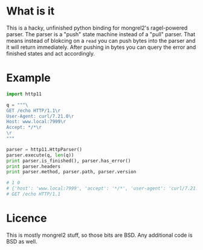 # What is it

This is a hacky, unfinished python binding for mongrel2's ragel-powered parser. The parser is a "push" state machine instead of a "pull" parser. That  means instead of blokcing on a `read` you can push bytes into the parser and it will return immediately. After pushing in bytes you can query the error and finished states and act accordingly.

# Example

```python
import http11

q = """\
GET /echo HTTP/1.1\r
User-Agent: curl/7.21.0\r
Host: www.local:7999\r
Accept: */*\r
\r
"""

parser = http11.HttpParser()
parser.execute(q, len(q))
print parser.is_finished(), parser.has_error()
print parser.headers
print parser.method, parser.path, parser.version

# 1 0
# {'host': 'www.local:7999', 'accept': '*/*', 'user-agent': 'curl/7.21.0'}
# GET /echo HTTP/1.1
```

# Licence

This is mostly mongrel2 stuff, so those bits are BSD. Any additional code is BSD as well.
